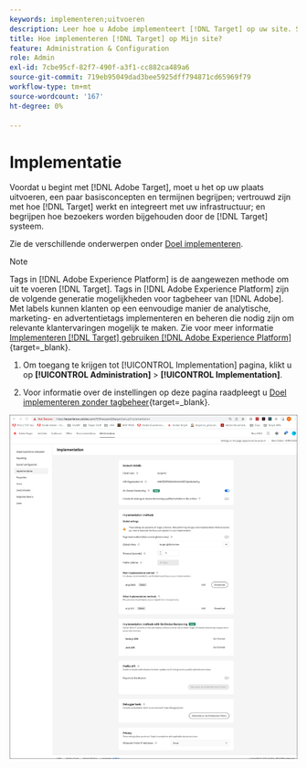 ```yaml
---
keywords: implementeren;uitvoeren
description: Leer hoe u Adobe implementeert [!DNL Target] op uw site. Stel uw algemene instellingen, implementatiemethode (AEP Web SDK of at.js) en meer in.
title: Hoe implementeren [!DNL Target] op Mijn site?
feature: Administration & Configuration
role: Admin
exl-id: 7cbe95cf-82f7-490f-a3f1-cc882ca489a6
source-git-commit: 719eb95049dad3bee5925dff794871cd65969f79
workflow-type: tm+mt
source-wordcount: '167'
ht-degree: 0%

---
```


# Implementatie

Voordat u begint met [!DNL Adobe Target], moet u het op uw plaats uitvoeren, een paar basisconcepten en termijnen begrijpen; vertrouwd zijn met hoe [!DNL Target] werkt en integreert met uw infrastructuur; en begrijpen hoe bezoekers worden bijgehouden door de [!DNL Target] systeem.

Zie de verschillende onderwerpen onder [Doel implementeren](/help/main/c-implementing-target/implementing-target.md).

>[!NOTE]
>
>Tags in [!DNL Adobe Experience Platform] is de aangewezen methode om uit te voeren [!DNL Target]. Tags in [!DNL Adobe Experience Platform] zijn de volgende generatie mogelijkheden voor tagbeheer van [!DNL Adobe]. Met labels kunnen klanten op een eenvoudige manier de analytische, marketing- en advertentietags implementeren en beheren die nodig zijn om relevante klantervaringen mogelijk te maken. Zie voor meer informatie [Implementeren [!DNL Target] gebruiken [!DNL Adobe Experience Platform]](https://developer.adobe.com/target/implement/client-side/atjs/how-to-deployatjs/implement-target-using-adobe-launch/){target=_blank}.

1. Om toegang te krijgen tot [!UICONTROL Implementation] pagina, klikt u op **[!UICONTROL Administration]** > **[!UICONTROL Implementation]**.

1. Voor informatie over de instellingen op deze pagina raadpleegt u [Doel implementeren zonder tagbeheer](https://developer.adobe.com/target/implement/client-side/atjs/how-to-deployatjs/implement-target-without-a-tag-manager/){target=_blank}.

![Implementatiepagina](/help/main/administrating-target/assets/implementation.png)
